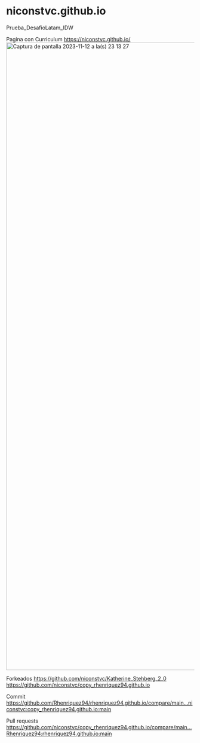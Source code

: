 # niconstvc.github.io
Prueba_DesafioLatam_IDW

Pagina con Curriculum
https://niconstvc.github.io/
<img width="1676" alt="Captura de pantalla 2023-11-12 a la(s) 23 13 27" src="https://github.com/niconstvc/niconstvc.github.io/assets/120123429/4439a2e4-36a7-4d18-937f-13561620667d">

Forkeados
https://github.com/niconstvc/Katherine_Stehberg_2_0
https://github.com/niconstvc/copy_rhenriquez94.github.io

Commit
https://github.com/Rhenriquez94/rhenriquez94.github.io/compare/main...niconstvc:copy_rhenriquez94.github.io:main

Pull requests
https://github.com/niconstvc/copy_rhenriquez94.github.io/compare/main...Rhenriquez94:rhenriquez94.github.io:main
